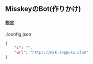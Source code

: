 ## MisskeyのBot(作りかけ)


#### 設定
./config.json
```json
{
    "i": "",
    "url": "https://msk.seppuku.club"
}
```